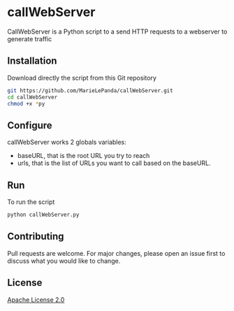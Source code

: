 # callWebServer

CallWebServer is a Python script to a send HTTP requests to a webserver to generate traffic

## Installation

Download directly the script from this Git repository

```bash
git https://github.com/MarieLePanda/callWebServer.git
cd callWebServer
chmod +x *py
```

## Configure

callWebServer works 2 globals variables:
- baseURL, that is the root URL you try to reach
- urls, that is the list of URLs you want to call based on the baseURL.

## Run

To run the script
```Bash
python callWebServer.py
```


## Contributing
Pull requests are welcome. For major changes, please open an issue first to discuss what you would like to change.



## License
[Apache License 2.0](http://www.apache.org/licenses/LICENSE-2.0)
